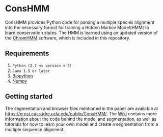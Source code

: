 # ConsHMM
ConsHMM provides Python code for parsing a multiple species alignment into the necessary format for training a Hidden Markov Model(HMM) to learn conservation states. The HMM is learned using an updated version of the [ChromHMM](http://compbio.mit.edu/ChromHMM/) software, which is included in this repository. 

## Requirements
1. `Python (2.7 <= version < 3)`
2. `Java 1.5 or later`
2. [Biopython](http://biopython.org/wiki/Download)
3. [Numpy](http://www.numpy.org/)

## Getting started
The segmentation and browser files mentioned in the paper are available at https://ernst.cass.idre.ucla.edu/public/ConsHMM/.
The [Wiki](https://github.com/ernstlab/ConsHMM/wiki) contains more information about the code behind the model and segmentation, as well as tutorials for how to learn your own model and create a segmentation from a multiple sequence alignment.


